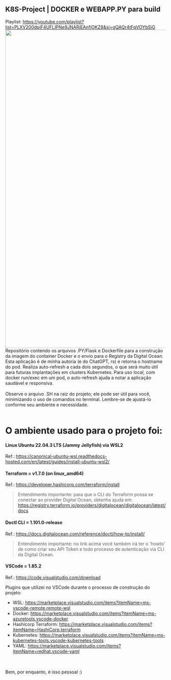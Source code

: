 ## K8S-Project | DOCKER e WEBAPP.PY para build
Playlist: https://youtube.com/playlist?list=PLXV200dpiF4UFLIPNe9JNARiEAnfjOKZ8&si=gQAQr4tFqVOYbSiG
<br>
<img src="https://drive.google.com/uc?export=view&id=1PBm4Y0Ou3Pbe3Ce12dTb63dbKXgAKhnQ" width="1000">
<br>
Repositório contendo os arquivos .PY/Flask e Dockerfile para a construção da imagem do container Docker e o envio para o Registry da Digital Ocean. Esta aplicação é de minha autoria (e do ChatGPT, rs) e retorna o hostname do pod. Realiza auto-refresh a cada dois segundos, o que será muito útil para futuras implantações em clusters Kubernetes. Para uso local, com docker run/exec em um pod, o auto-refresh ajuda a notar a aplicação saudável e responsiva.
<br>
<br>
Observe o arquivo .SH na raiz do projeto; ele pode ser útil para você, minimizando o uso de comandos no terminal. Lembre-se de ajustá-lo conforme seu ambiente e necessidade.
<br>
<br>

# O ambiente usado para o projeto foi:

#### Linux Ubuntu 22.04.3 LTS (Jammy Jellyfish) via WSL2
Ref.: https://canonical-ubuntu-wsl.readthedocs-hosted.com/en/latest/guides/install-ubuntu-wsl2/

#### Terraform = v1.7.0 (on linux_amd64)
Ref.: https://developer.hashicorp.com/terraform/install

> Entendimento importante: para que o CLI do Terraform possa se conectar ao provider Digital Ocean, obtenha ajuda em: https://registry.terraform.io/providers/digitalocean/digitalocean/latest/docs 

#### Doctl CLI = 1.101.0-release
Ref.: https://docs.digitalocean.com/reference/doctl/how-to/install/

> Entendimento importante: no link acima você também irá ter o 'howto' de como criar seu API Token e todo processo de autenticação via CLI da Digital Ocean.

#### VSCode = 1.85.2 
Ref.: https://code.visualstudio.com/download

Plugins que utilizei no VSCode durante o processo de construção do projeto: 

 - WSL: https://marketplace.visualstudio.com/items?itemName=ms-vscode-remote.remote-wsl
 - Docker: https://marketplace.visualstudio.com/items?itemName=ms-azuretools.vscode-docker
 - Hashicorp Terraform: https://marketplace.visualstudio.com/items?itemName=HashiCorp.terraform
 - Kubernetes: https://marketplace.visualstudio.com/items?itemName=ms-kubernetes-tools.vscode-kubernetes-tools
 - YAML: https://marketplace.visualstudio.com/items?itemName=redhat.vscode-yaml


<br><br>Bem, por enquanto, é isso pessoal :)

